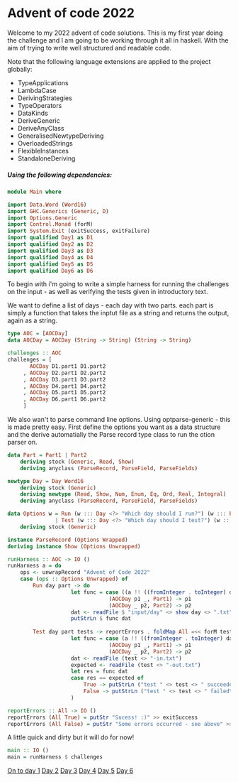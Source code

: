  # Advent of code 2022

Welcome to my 2022 advent of code solutions. This is my first year doing the challenge and I am going to be working through it all in haskell. 
With the aim of trying to write well structured and readable code. 

Note that the following language extensions are applied to the project globally:

 * TypeApplications
 * LambdaCase
 * DerivingStrategies
 * TypeOperators
 * DataKinds
 * DeriveGeneric
 * DeriveAnyClass
 * GeneralisedNewtypeDeriving
 * OverloadedStrings
 * FlexibleInstances
 * StandaloneDeriving

 ##### Using the following dependencies:

```haskell
module Main where

import Data.Word (Word16)
import GHC.Generics (Generic, D)
import Options.Generic
import Control.Monad (forM)
import System.Exit (exitSuccess, exitFailure)
import qualified Day1 as D1
import qualified Day2 as D2
import qualified Day3 as D3
import qualified Day4 as D4
import qualified Day5 as D5
import qualified Day6 as D6
```

To begin with i'm going to write a simple harness for running the challenges on the input - as well as verifying the tests given in introductory text.


We want to define a list of days - each day with two parts. each part is simply a function that takes the inptut file as a string and returns the output, again as a string.

```haskell
type AOC = [AOCDay]
data AOCDay = AOCDay (String -> String) (String -> String)

challenges :: AOC
challenges = [
       AOCDay D1.part1 D1.part2
     , AOCDay D2.part1 D2.part2
     , AOCDay D3.part1 D3.part2
     , AOCDay D4.part1 D4.part2
     , AOCDay D5.part1 D5.part2
     , AOCDay D6.part1 D6.part2
     ]
```

We also wan't to parse command line options. Using optparse-generic - this is made pretty easy. First define the options you want as a data structure 
and the derive automatially the Parse record type class to run the otion parser on.

```haskell
data Part = Part1 | Part2
    deriving stock (Generic, Read, Show)
    deriving anyclass (ParseRecord, ParseField, ParseFields)

newtype Day = Day Word16
    deriving stock (Generic)
    deriving newtype (Read, Show, Num, Enum, Eq, Ord, Real, Integral)
    deriving anyclass (ParseRecord, ParseField, ParseFields)

data Options w = Run (w ::: Day <?> "Which day should I run?") (w ::: Part <!> "Part1" <?> "Either Part1 or Part2")
               | Test (w ::: Day <?> "Which day should I test?") (w ::: Part <!> "Part1" <?> "Either Part1 or Part2") (w ::: [String] <?> "list of test files to run")
    deriving stock (Generic)

instance ParseRecord (Options Wrapped)
deriving instance Show (Options Unwrapped)
```

```haskell
runHarness :: AOC -> IO ()
runHarness a = do
    ops <- unwrapRecord "Advent of Code 2022"
    case (ops :: Options Unwrapped) of
        Run day part -> do
                    let func = case ((a !! ((fromInteger . toInteger) day - 1)), part) of
                                (AOCDay p1 _, Part1) -> p1 
                                (AOCDay _ p2, Part2) -> p2
                    dat <- readFile $ "input/day" <> show day <> ".txt" 
                    putStrLn $ func dat
        
        Test day part tests -> reportErrors . foldMap All =<< forM tests (\test -> do 
                    let func = case (a !! ((fromInteger . toInteger) day - 1), part) of
                                (AOCDay p1 _, Part1) -> p1 
                                (AOCDay _ p2, Part2) -> p2
                    dat <- readFile (test <> "-in.txt")
                    expected <- readFile (test <> "-out.txt")
                    let res = func dat
                    case res == expected of
                        True -> putStrLn ("test " <> test <> " succeeded with output: " <> res) >> return True
                        False -> putStrLn ("test " <> test <> " failed\nExpected:\t" <> expected <> "\ngot:\t" <> res) >> return False
                    )

reportErrors :: All -> IO ()
reportErrors (All True) = putStr "Sucess! :)" >> exitSuccess
reportErrors (All False) = putStr "Some errors occurred - see above" >> exitFailure
```

A little quick and dirty but it will do for now!

```haskell
main :: IO ()
main = runHarness $ challenges
```

[On to day 1](doc/Day1.md)
[Day 2](doc/Day2.md)
[Day 3](doc/Day3.md)
[Day 4](doc/Day4.md)
[Day 5](doc/Day5.md)
[Day 6](doc/Day6.md)